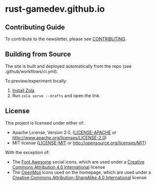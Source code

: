 # rust-gamedev.github.io

## Contributing Guide

To contribute to the newsletter, please see [CONTRIBUTING].

[CONTRIBUTING]: CONTRIBUTING.md

## Building from Source

The site is built and deployed automatically from the repo (see .github/workflows/ci.yml).

To preview/experiment locally:

1) [Install Zola][zola-get].
2) Run `zola serve --drafts` and open the link.

[zola-get]: https://getzola.org/documentation/getting-started/installation

## License

This project is licensed under either of:

- Apache License, Version 2.0, ([LICENSE-APACHE](LICENSE-APACHE) or
  <http://www.apache.org/licenses/LICENSE-2.0>)
- MIT license ([LICENSE-MIT](LICENSE-MIT) or
  <http://opensource.org/licenses/MIT>)

With the exception of:

- The [Font Awesome](https://fontawesome.com) social icons, which are used
  under a [Creative Commons Attribution 4.0 International][cc-by-4-0] license
- The [OpenMoji](https://openmoji.org) icons used on the homepage,
  which are used under
  a [Creative Commons Attribution-ShareAlike 4.0 International][cc-by-sa-4-0] license

[cc-by-4-0]: https://creativecommons.org/licenses/by/4.0
[cc-by-sa-4-0]: https://creativecommons.org/licenses/by-sa/4.0
